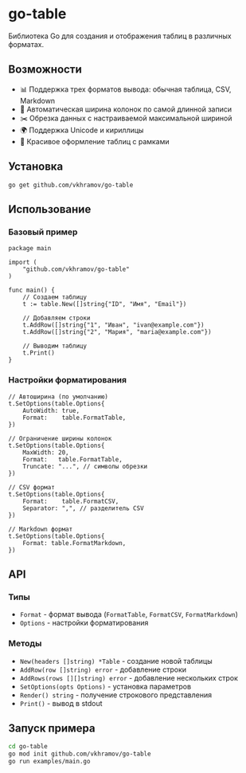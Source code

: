 
# go-table

Библиотека Go для создания и отображения таблиц в различных форматах.

## Возможности

- 📊 Поддержка трех форматов вывода: обычная таблица, CSV, Markdown
- 📏 Автоматическая ширина колонок по самой длинной записи
- ✂️ Обрезка данных с настраиваемой максимальной шириной
- 🌍 Поддержка Unicode и кириллицы
- 🎨 Красивое оформление таблиц с рамками

## Установка

```
go get github.com/vkhramov/go-table
```

## Использование

### Базовый пример

```
package main

import (
    "github.com/vkhramov/go-table"
)

func main() {
    // Создаем таблицу
    t := table.New([]string{"ID", "Имя", "Email"})
    
    // Добавляем строки
    t.AddRow([]string{"1", "Иван", "ivan@example.com"})
    t.AddRow([]string{"2", "Мария", "maria@example.com"})
    
    // Выводим таблицу
    t.Print()
}
```

### Настройки форматирования

```
// Автоширина (по умолчанию)
t.SetOptions(table.Options{
    AutoWidth: true,
    Format:    table.FormatTable,
})

// Ограничение ширины колонок
t.SetOptions(table.Options{
    MaxWidth: 20,
    Format:   table.FormatTable,
    Truncate: "...", // символы обрезки
})

// CSV формат
t.SetOptions(table.Options{
    Format:    table.FormatCSV,
    Separator: ",", // разделитель CSV
})

// Markdown формат
t.SetOptions(table.Options{
    Format: table.FormatMarkdown,
})
```

## API

### Типы

- `Format` - формат вывода (`FormatTable`, `FormatCSV`, `FormatMarkdown`)
- `Options` - настройки форматирования

### Методы

- `New(headers []string) *Table` - создание новой таблицы
- `AddRow(row []string) error` - добавление строки
- `AddRows(rows [][]string) error` - добавление нескольких строк
- `SetOptions(opts Options)` - установка параметров
- `Render() string` - получение строкового представления
- `Print()` - вывод в stdout

## Запуск примера

```bash
cd go-table
go mod init github.com/vkhramov/go-table
go run examples/main.go
```
